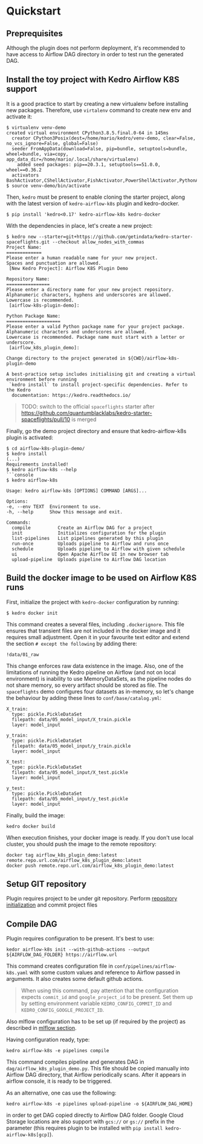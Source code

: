# Quickstart

## Preprequisites

Although the plugin does not perform deployment, it's recommended to have access to Airflow DAG directory in order to test run the generated DAG.

## Install the toy project with Kedro Airflow K8S support

It is a good practice to start by creating a new virtualenv before installing new packages. Therefore, use `virtalenv` 
command to create new env and activate it:

```console
$ virtualenv venv-demo
created virtual environment CPython3.8.5.final.0-64 in 145ms
  creator CPython3Posix(dest=/home/mario/kedro/venv-demo, clear=False, no_vcs_ignore=False, global=False)
  seeder FromAppData(download=False, pip=bundle, setuptools=bundle, wheel=bundle, via=copy, app_data_dir=/home/mario/.local/share/virtualenv)
    added seed packages: pip==20.3.1, setuptools==51.0.0, wheel==0.36.2
  activators BashActivator,CShellActivator,FishActivator,PowerShellActivator,PythonActivator,XonshActivator
$ source venv-demo/bin/activate
```

Then, `kedro` must be present to enable cloning the starter project, along with the latest version of `kedro-airflow-k8s`
plugin and kedro-docker.
```
$ pip install 'kedro<0.17' kedro-airflow-k8s kedro-docker
```

With the dependencies in place, let's create a new project:

```
$ kedro new --starter=git+https://github.com/getindata/kedro-starter-spaceflights.git --checkout allow_nodes_with_commas
Project Name:
=============
Please enter a human readable name for your new project.
Spaces and punctuation are allowed.
 [New Kedro Project]: Airflow K8S Plugin Demo

Repository Name:
================
Please enter a directory name for your new project repository.
Alphanumeric characters, hyphens and underscores are allowed.
Lowercase is recommended.
 [airflow-k8s-plugin-demo]: 

Python Package Name:
====================
Please enter a valid Python package name for your project package.
Alphanumeric characters and underscores are allowed.
Lowercase is recommended. Package name must start with a letter or underscore.
 [airflow_k8s_plugin_demo]: 

Change directory to the project generated in ${CWD}/airflow-k8s-plugin-demo

A best-practice setup includes initialising git and creating a virtual environment before running
 `kedro install` to install project-specific dependencies. Refer to the Kedro
  documentation: https://kedro.readthedocs.io/
```

> TODO: switch to the official `spaceflights` starter after https://github.com/quantumblacklabs/kedro-starter-spaceflights/pull/10 is merged

Finally, go the demo project directory and ensure that kedro-airflow-k8s plugin is activated:

```console
$ cd airflow-k8s-plugin-demo/
$ kedro install
(...)
Requirements installed!
$ kedro airflow-k8s --help
```console
$ kedro airflow-k8s

Usage: kedro airflow-k8s [OPTIONS] COMMAND [ARGS]...

Options:
-e, --env TEXT  Environment to use.
-h, --help      Show this message and exit.

Commands:
  compile          Create an Airflow DAG for a project
  init             Initializes configuration for the plugin
  list-pipelines   List pipelines generated by this plugin
  run-once         Uploads pipeline to Airflow and runs once
  schedule         Uploads pipeline to Airflow with given schedule
  ui               Open Apache Airflow UI in new browser tab
  upload-pipeline  Uploads pipeline to Airflow DAG location
```

## Build the docker image to be used on Airflow K8S runs

First, initialize the project with `kedro-docker` configuration by running:

```
$ kedro docker init
```

This command creates a several files, including `.dockerignore`. This file ensures that transient files are not 
included in the docker image and it requires small adjustment. Open it in your favourite text editor and extend the
section `# except the following` by adding there:

```console
!data/01_raw
```

This change enforces raw data existence in the image. Also, one of the limitations of running the Kedro 
pipeline on Airflow (and not on local environment) is inability to use MemoryDataSets, as the pipeline nodes do not
share memory, so every artifact should be stored as file. The `spaceflights` demo configures four datasets as 
in-memory, so let's change the behaviour by adding these lines to `conf/base/catalog.yml`:

```console
X_train:
  type: pickle.PickleDataSet
  filepath: data/05_model_input/X_train.pickle
  layer: model_input

y_train:
  type: pickle.PickleDataSet
  filepath: data/05_model_input/y_train.pickle
  layer: model_input

X_test:
  type: pickle.PickleDataSet
  filepath: data/05_model_input/X_test.pickle
  layer: model_input

y_test:
  type: pickle.PickleDataSet
  filepath: data/05_model_input/y_test.pickle
  layer: model_input
```

Finally, build the image:

```console
kedro docker build
```

When execution finishes, your docker image is ready. If you don't use local cluster, you should push the image to the remote repository:

```console
docker tag airflow_k8s_plugin_demo:latest remote.repo.url.com/airflow_k8s_plugin_demo:latest
docker push remote.repo.url.com/airflow_k8s_plugin_demo:latest
```

## Setup GIT repository

Plugin requires project to be under git repository. Perform [repository initialization](https://git-scm.com/docs/git-init) and commit project files  

## Compile DAG

Plugin requires configuration to be present. It's best to use:

```console
kedor airflow-k8s init --with-github-actions --output ${AIRFLOW_DAG_FOLDER} https://airflow.url
```

This command creates configuration file in `conf/pipelines/airflow-k8s.yaml` with some custom values and reference to
Airflow passed in arguments. It also creates some default github actions.

> When using this command, pay attention that the configuration expects `commit_id` and `google_project_id` to be present.
> Set them up by setting environment variable `KEDRO_CONFIG_COMMIT_ID` and `KEDRO_CONFIG_GOOGLE_PROJECT_ID`.

Also mlflow configuration has to be set up (if required by the project) as described in 
[mlflow section](./03_mlflow.md).

Having configuration ready, type:

```console
kedro airflow-k8s -e pipelines compile
```

This command compiles pipeline and generates DAG in `dag/airflow_k8s_plugin_demo.py`. This file should be copied manually into Airflow DAG
directory, 
that Airflow periodically scans. After it appears in airflow console, it is ready to be triggered. 

As an alternative, one cas use the following:

```console
kedro airflow-k8s -e pipelines upload-pipeline -o ${AIRFLOW_DAG_HOME}
```

in order to get DAG copied directly to Airflow DAG folder. Google Cloud Storage locations are also support with `gcs://`
or `gs://` prefix in the parameter (this requires plugin to be installed with `pip install kedro-airflow-k8s[gcp]`).